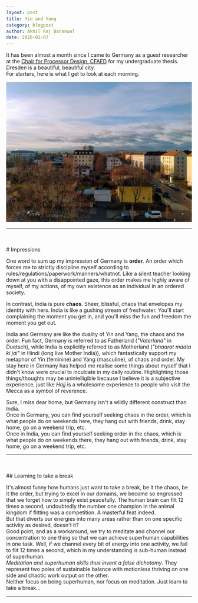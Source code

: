 ```yaml
---
layout: post
title: Yin and Yang
category: blogpost
author: Akhil Raj Baranwal
date: 2020-02-07
---
```


It has been almost a month since I came to Germany as a guest researcher at the [Chair for Processor Design, CFAED](https://cfaed.tu-dresden.de/pd-about) for my undergraduate thesis. Dresden is a beautiful, beautiful city.  
For starters, here is what I get to look at each morning.

![dresdenWindowView](/assets/blog/windowViewDresden.jpg "Simply elegant")

---
<br>
<br>
# Impressions

One word to sum up my impression of Germany is __order__. An order which forces me to strictly
discipline myself according to rules/regulations/paperwork/manners/whatnot. Like a silent teacher looking down at you with a disappointed gaze, this order makes me highly aware of myself, of my actions, of my own existence as an individual in an ordered society.  

In contrast, India is pure __chaos__. Sheer, blissful, chaos that envelopes my identity with hers. India is like a gushing stream of freshwater. You'll start complaining the moment you get in, and you'll miss the fun and freedom the moment you get out.

India and Germany are like the duality of Yin and Yang, the chaos and the order. Fun fact, Germany is referred to as Fatherland (_"Vaterland"_ in Duetsch), while India is explicitly referred to as Motherland (_"bhaarat maata ki jai"_ in Hindi (long live Mother India)), which fantastically support my metaphor of Yin (feminine) and Yang (masculine), of chaos and order. My stay here in Germany has helped me realise some things about myself that I didn't know were crucial to inculcate in my daily routine. Highlighting those things/thoughts may be unintelligible because I believe it is a subjective experience, just like _Hajj_ is a wholesome experience to people who visit the Mecca as a symbol of reverence.  

Sure, I miss dear home, but Germany isn't a wildly different construct than India.  
Once in Germany, you can find yourself seeking chaos in the order, which is what people do on weekends here, they hang out with friends, drink, stay home, go on a weekend trip, etc.  
Once in India, you can find yourself seeking order in the chaos, which is what people do on weekends there, they hang out with friends, drink, stay home, go on a weekend trip, etc.  

---
<br>
<br>
## Learning to take a break

It's almost funny how humans just want to take a break, be it the chaos, be it the order, but trying to excel in our domains, we become so engrossed that we forget how to simply exist peacefully. The human brain can flit 12 times a second, undoubtedly the number one champion in the animal kingdom if flitting was a competition. A masterful feat indeed.  
But that diverts our energies into many areas rather than on one specific activity as desired, doesn't it?  
Good point, and as a workaround, we try to meditate and channel our concentration to one thing so that we can achieve superhuman capabilities in one task. Well, if we channel every bit of energy into one activity, we fail to flit 12 times a second, which in my understanding is sub-human instead of superhuman.  
_Meditation and superhuman skills thus invent a false dichotomy_. They represent two poles of sustainable balance with motionless thriving on one side and chaotic work output on the other.  
Neither focus on being superhuman, nor focus on meditation. Just learn to take a break...

---
